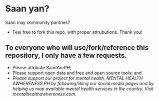 # Saan yan?
Saan may community pantries?
- Feel free to fork this repo, with proper attrubutions. Thank you!

## To everyone who will use/fork/reference this repository, I only have a few requests.
  - Please attribute SaanYanPH;
  - Please support open data and free and open source tools; and
  - *Please support our project for mental health, MENTAL HEALTH AWHERENESS PH by following/liking our social media pages and by helping us map available mental health services in the country. Visit mentalhealthawhereness.com.*
